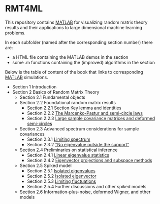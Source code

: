 # RMT4ML
This repository contains [MATLAB](https://www.mathworks.com/products/matlab.html) for visualizing random matrix theory results and their applications to large dimensional machine learning problems.

In each subfolder (named after the corresponding section number) there are:
* a HTML file containing the MATLAB demos in the section
* some .m functions containing the (improved) algorithms in the section

Below is the table of content of the book that links to corresponding [MATLAB](https://www.mathworks.com/products/matlab.html) simulations.

* Section 1 Introduction
* Section 2 Basics of Random Matrix Theory
	* Section 2.1 Fundamental objects
	* Section 2.2 Foundational random matrix results
		* Section 2.2.1 Section Key lemma and identities
		* Section 2.2.2 [The Marcenko-Pastur and semi-circle laws](https://htmlpreview.github.io/?https://github.com/Zhenyu-LIAO/RMT4ML/blob/master/Matlab_resource/2.2.2/MP_and_SC.html)
		* Section 2.2.3 [Large sample covariance matrices and deformed semi-circles](https://htmlpreview.github.io/?https://github.com/Zhenyu-LIAO/RMT4ML/blob/master/Matlab_resource/2.2.3/SCM_and_DSC.html)
	* Section 2.3 Advanced spectrum considerations for sample covariances
		* Section 2.3.1 [Limiting spectrum](https://htmlpreview.github.io/?https://github.com/Zhenyu-LIAO/RMT4ML/blob/master/Matlab_resource/2.2.2/MP_and_SC.html)
		* Section 2.3.2 ["No eigenvalue outside the support"](https://htmlpreview.github.io/?https://github.com/Zhenyu-LIAO/RMT4ML/blob/master/Matlab_resource/2.2.2/MP_and_SC.html)
	* Section 2.4 Preliminaries on statistical inference
		* Section 2.4.1 [Linear eigenvalue statistics](https://htmlpreview.github.io/?https://github.com/Zhenyu-LIAO/RMT4ML/blob/master/Matlab_resource/2.2.2/MP_and_SC.html)
		* Section 2.4.2 [Eigenvector projections and subspace methods](https://htmlpreview.github.io/?https://github.com/Zhenyu-LIAO/RMT4ML/blob/master/Matlab_resource/2.2.2/MP_and_SC.html)
	* Section 2.5 Spiked model
		* Section 2.5.1 [Isolated eigenvalues](https://htmlpreview.github.io/?https://github.com/Zhenyu-LIAO/RMT4ML/blob/master/Matlab_resource/2.2.2/MP_and_SC.html)
		* Section 2.5.2 [Isolated eigenvector](https://htmlpreview.github.io/?https://github.com/Zhenyu-LIAO/RMT4ML/blob/master/Matlab_resource/2.2.2/MP_and_SC.html)
		* Section 2.5.3 [Limiting fluctuations](https://htmlpreview.github.io/?https://github.com/Zhenyu-LIAO/RMT4ML/blob/master/Matlab_resource/2.2.2/MP_and_SC.html)
		* Section 2.5.4 Further discussions and other spiked models
	* Section 2.6 Information-plus-noise, deformed Wigner, and other models

